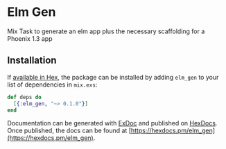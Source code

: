 # Elm Gen

Mix Task to generate an elm app plus the necessary scaffolding for a Phoenix 1.3 app

## Installation

If [available in Hex](https://hex.pm/docs/publish), the package can be installed
by adding `elm_gen` to your list of dependencies in `mix.exs`:

```elixir
def deps do
  [{:elm_gen, "~> 0.1.0"}]
end
```

Documentation can be generated with [ExDoc](https://github.com/elixir-lang/ex_doc)
and published on [HexDocs](https://hexdocs.pm). Once published, the docs can
be found at [https://hexdocs.pm/elm_gen](https://hexdocs.pm/elm_gen).

